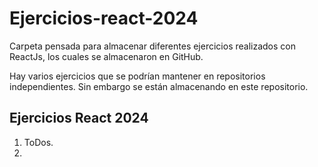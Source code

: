 # Ejercicios-react-2024

Carpeta pensada para almacenar diferentes ejercicios realizados con ReactJs, los cuales se almacenaron en GitHub.

Hay varios ejercicios que se podrían mantener en repositorios independientes. Sin embargo se están almacenando en este repositorio.

## Ejercicios React 2024

1. ToDos.
2. 